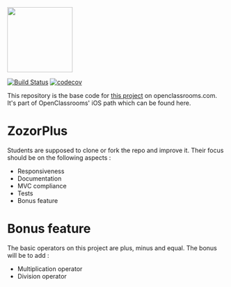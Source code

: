 <img src="https://upload.wikimedia.org/wikipedia/fr/0/0d/Logo_OpenClassrooms.png" width="150" height="150" />

[![Build Status](https://travis-ci.com/kcourtois/ZozorPlus.svg?branch=master)](https://travis-ci.com/kcourtois/ZozorPlus) [![codecov](https://codecov.io/gh/kcourtois/ZozorPlus/branch/master/graph/badge.svg)](https://codecov.io/gh/kcourtois/ZozorPlus)

This repository is the base code for [this project](https://openclassrooms.com/projects/ameliorer-une-application-existante) on openclassrooms.com.
It's part of OpenClassrooms' iOS path which can be found here.

# ZozorPlus
Students are supposed to clone or fork the repo and improve it. Their focus should be on the following aspects :
- Responsiveness
- Documentation
- MVC compliance
- Tests
- Bonus feature

# Bonus feature
The basic operators on this project are plus, minus and equal. The bonus will be to add :
- Multiplication operator
- Division operator
